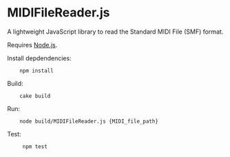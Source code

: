 MIDIFileReader.js
=================

A lightweight JavaScript library to read the Standard MIDI File (SMF) format.

Requires [Node.js](http://nodejs.org/).

Install depdendencies:

        npm install

Build:

        cake build

Run:

        node build/MIDIFileReader.js {MIDI_file_path}

Test:

         npm test